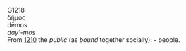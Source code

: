 <body>
  <p>G1218<br>  δῆμος  <br> dēmos  <br><i>day‘-mos </i><br>From <a href="g1210.htm">1210</a>  the <i>public</i> (as <i>bound</i> together socially): - people.<br></p>
 </body>